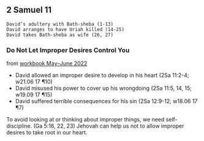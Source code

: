 ## 2 Samuel 11

```
David’s adultery with Bath-sheba (1-13)
David arranges to have Uriah killed (14-25)
David takes Bath-sheba as wife (26, 27)
```

### Do Not Let Improper Desires Control You

from [workbook May–June 2022](https://www.jw.org/en/library/jw-meeting-workbook/may-june-2022-mwb/Life-and-Ministry-Meeting-Schedule-for-June-13-19-2022/Do-Not-Let-Improper-Desires-Control-You/)

- David allowed an improper desire to develop in his heart (2Sa 11:2-4; w21.06 17 ¶10)
- David misused his power to cover up his wrongdoing (2Sa 11:5, 14, 15; w19.09 17 ¶15)
- David suffered terrible consequences for his sin (2Sa 12:9-12; w18.06 17 ¶7)

To avoid looking at or thinking about improper things, we need self-discipline. (Ga 5:16, 22, 23) Jehovah can help us not to allow improper desires to take root in our heart.
